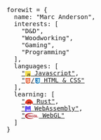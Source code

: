 <pre >
forewit = {
  name: "Marc Anderson",
  interests: [
    "D&D",
    "Woodworking",
    "Gaming",
    "Programming"
  ],
  languages: [
    <span><a href="#">"<img height="13" valign="middle" src="img/javascript.png" /> Javascript"</a>,</span>
    <span><a href="#">"<img height="13"  valign="middle" src="img/html5.png" />/<img height="13"  valign="middle" src="img/css3.png" /> HTML & CSS"</a></span>
  ],
  learning: [
    <span><a href="#">"<img height="13" valign="middle" src="img/rust.png" /> Rust"</a>,</span>
    <span><a href="#">"<img height="13" valign="middle" src="img/webassembly.png" /> WebAssembly"</a>,</span>
    <span><a href="#">"<img height="13" valign="middle" src="img/webgl.png" /> WebGL"</a></span>
  ]
}
</pre>